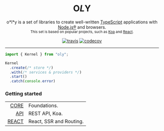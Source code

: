 <h1 align="center">
  O<em>L</em>Y
</h1>

<p align="center">
o*l*y is a set of libraries to create well-written 
<a href="https://github.com/Microsoft/TypeScript">TypeScript</a>
applications with <a href="https://nodejs.org/en/">Node.js®</a> and browsers.
<br/>
<small>
This set is based on popular projects, such as
<a href="https://github.com/koajs/koa">Koa</a> 
and
<a href="https://github.com/facebook/react">React</a>.
</small>
</p>

<div align="center">
<a href="https://travis-ci.org/nolyme/oly"><img src="https://travis-ci.org/nolyme/oly.svg?branch=master" alt="travis"/></a>
<a href="https://codecov.io/gh/nolyme/oly"><img src="https://codecov.io/gh/nolyme/oly/branch/master/graph/badge.svg" alt="codecov"/></a>
</div>

<hr />

```ts
import { Kernel } from "oly";

Kernel
  .create(/* store */)
  .with(/* services & providers */)
  .start()
  .catch(console.error)
```

### Getting started

|                                                     |                                        |
|----------------------------------------------------:|----------------------------------------|
| [CORE](https://nolyme.github.io/oly/#/m/oly)        | Foundations.                           | 
| [API](https://nolyme.github.io/oly/#/m/oly-api)     | REST API, Koa.                         | 
| [REACT](https://nolyme.github.io/oly/#/m/oly-react) | React, SSR and Routing.                | 

